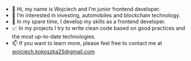 - 👋 Hi, my name is Wojciech and I’m junior frontend developer.
- 👀 I’m interested in investing, automobiles and blockchain technology.
- 🌱 In my spare time, I develop my skills as a frontend developer.
- 📈 In my projects I try to write clean code based on good practices and the most up-to-date technologies.
- 📫 If you want to learn more, please feel free to contact me at wojciech.kokoszka25@gmail.com
